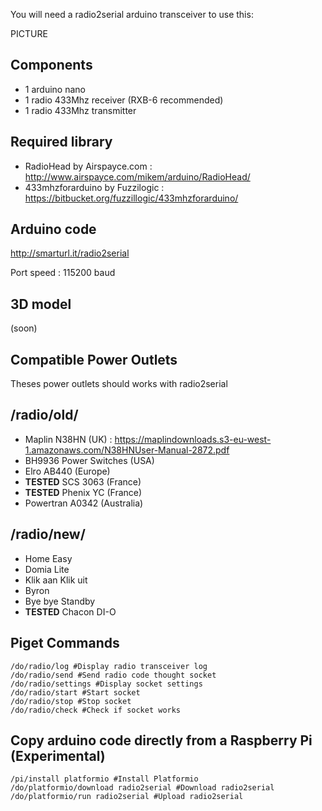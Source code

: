 You will need a radio2serial arduino transceiver to use this:

PICTURE

Components
----
* 1 arduino nano
* 1 radio 433Mhz receiver (RXB-6 recommended)
* 1 radio 433Mhz transmitter

Required library
----
* RadioHead by Airspayce.com : http://www.airspayce.com/mikem/arduino/RadioHead/
* 433mhzforarduino by Fuzzilogic : https://bitbucket.org/fuzzillogic/433mhzforarduino/

Arduino code
---
http://smarturl.it/radio2serial

Port speed : 115200 baud

3D model
---
(soon)

Compatible Power Outlets
---
Theses power outlets should works with radio2serial

/radio/old/
----

* Maplin N38HN (UK) :
https://maplindownloads.s3-eu-west-1.amazonaws.com/N38HNUser-Manual-2872.pdf
* BH9936 Power Switches (USA)
* Elro AB440 (Europe)
* **TESTED** SCS 3063 (France)
* **TESTED** Phenix YC (France)
* Powertran A0342 (Australia)

/radio/new/
----
* Home Easy
* Domia Lite
* Klik aan Klik uit
* Byron
* Bye bye Standby
* **TESTED** Chacon DI-O

Piget Commands
---
````
/do/radio/log #Display radio transceiver log
/do/radio/send #Send radio code thought socket
/do/radio/settings #Display socket settings
/do/radio/start #Start socket
/do/radio/stop #Stop socket
/do/radio/check #Check if socket works
````

Copy arduino code directly from a Raspberry Pi (Experimental)
---
````
/pi/install platformio #Install Platformio
/do/platformio/download radio2serial #Download radio2serial
/do/platformio/run radio2serial #Upload radio2serial
````
